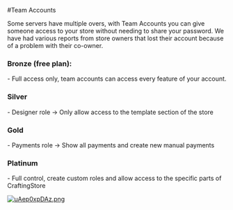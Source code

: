 #Team Accounts

Some servers have multiple overs, with Team Accounts you can give someone access to your store without needing to share your password. We have had various reports from store owners that lost their account because of a problem with their co-owner.

### Bronze (free plan): 
\- Full access only, team accounts can access every feature of your account.

### Silver
\- Designer role -&gt; Only allow access to the template section of the store  
  
### Gold
\- Payments role -&gt; Show all payments and create new manual payments  
  
### Platinum
\- Full control, create custom roles and allow access to the specific parts of CraftingStore

[![uAep0xpDAz.png](/img/features/team-accounts/dkwezw2fwj.png)](/img/features/team-accounts/60x3xjufj3.png)